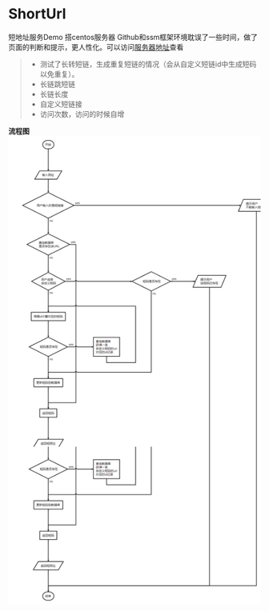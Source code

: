 # ShortUrl
短地址服务Demo
搭centos服务器 Github和ssm框架环境耽误了一些时间，做了页面的判断和提示，更人性化。可以访问[服务器地址](http://118.24.17.183/UrlConvert/changeURL.html)查看
> * 测试了长转短链，生成重复短链的情况（会从自定义短链id中生成短码以免重复）。
> * 长链跳短链
> * 长链长度
> * 自定义短链接
> * 访问次数，访问的时候自增

**流程图**
![Image text](https://raw.githubusercontent.com/Whyat/ShortUrl/master/img-folder/%E6%B5%81%E7%A8%8B.png)

